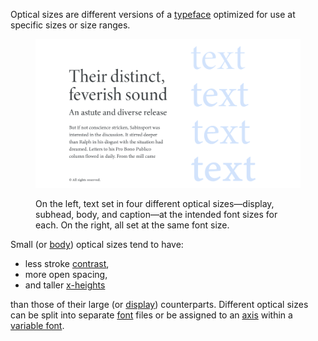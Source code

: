 
Optical sizes are different versions of a [typeface](/glossary/typeface) optimized for use at specific sizes or size ranges.

<figure>

![On the left, text set in four different optical sizes—display, subhead, body, and caption—at the intended font sizes for each. On the right, a close-up of each optical size, set at the same font size to emphasize the difference between each.](images/thumbnail.svg)
<figcaption>On the left, text set in four different optical sizes—display, subhead, body, and caption—at the intended font sizes for each. On the right, all set at the same font size.</figcaption>

</figure>

Small (or [body](/glossary/body)) optical sizes tend to have:

- less stroke [contrast](/glossary/contrast),
- more open spacing,
- and taller [x-heights](/glossary/x_height)

than those of their large (or [display](/glossary/display)) counterparts. Different optical sizes can be split into separate [font](/glossary/font) files or be assigned to an [axis](/glossary/axis_in_variable_fonts) within a [variable font](/glossary/variable_fonts).
